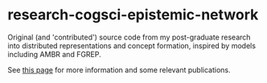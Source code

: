 # research-cogsci-epistemic-network

Original (and 'contributed') source code from my post-graduate research into distributed representations and concept formation, inspired by models including AMBR and FGREP.

See [this page](https://petermetz.de/rtd:cogsci) for more information and some relevant publications.
